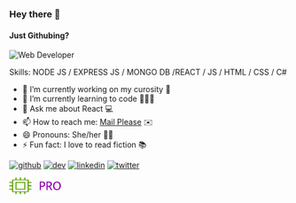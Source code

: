 ### Hey there 👋
#### Just Githubing?
![Web Developer](https://drive.google.com/uc?export=view&id=1q0nRwy1aTxZDwcQVUn5h2XTF1Nu5kkmK)



Skills: NODE JS / EXPRESS JS / MONGO DB /REACT / JS / HTML / CSS / C# 

- 🔭 I’m currently working on my curosity 🤔
- 🌱 I’m currently learning to code 👩🏻‍💻
- 💬 Ask me about React 💻
- 📫 How to reach me: <a href="malyabansalper@gmail.com">Mail Please</a> ✉️
- 😄 Pronouns: She/her 👧🏼
- ⚡ Fun fact: I love to read fiction 📚


[<img src='https://cdn.jsdelivr.net/npm/simple-icons@3.0.1/icons/github.svg' alt='github' height='30'>](https://github.com/malyabansalper)  [<img src='https://cdn.jsdelivr.net/npm/simple-icons@3.0.1/icons/dev-dot-to.svg' alt='dev' height='30'>](https://dev.to/malyabansal53) [<img src='https://cdn.jsdelivr.net/npm/simple-icons@3.0.1/icons/linkedin.svg' alt='linkedin' height='30'>](https://www.linkedin.com/in/bansalmalya53/) [<img src='https://cdn.jsdelivr.net/npm/simple-icons@3.0.1/icons/twitter.svg' alt='twitter' height='30'>](https://twitter.com/BansalMalya)  

<a href='https://docs.github.com/en/developers'><img src='https://raw.githubusercontent.com/acervenky/animated-github-badges/master/assets/devbadge.gif' width='40' height='30'></a> <a href='https://github.com/pricing'><img src='https://raw.githubusercontent.com/acervenky/animated-github-badges/master/assets/pro.gif' width='40' height='30'></a> 


